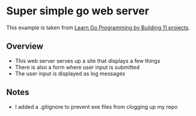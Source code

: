 # Super simple go web server
This example is taken from [Learn Go Programming by Building 11 projects](https://www.youtube.com/watch?v=jFfo23yIWac&t=142s).

## Overview
- This web server serves up a site that displays a few things
- There is also a form where user input is submitted
- The user input is displayed as log messages

## Notes
- I added a .gitignore to prevent exe files from clogging up my repo